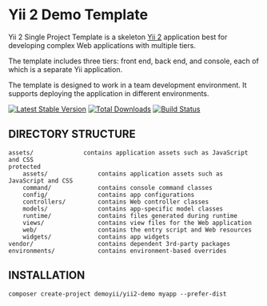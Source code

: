 Yii 2 Demo Template
===============================

Yii 2 Single Project Template is a skeleton [Yii 2](http://www.yiiframework.com/) application best for
developing complex Web applications with multiple tiers.

The template includes three tiers: front end, back end, and console, each of which
is a separate Yii application.

The template is designed to work in a team development environment. It supports
deploying the application in different environments.

[![Latest Stable Version](https://poser.pugx.org/yiisoft/yii2-app-advanced/v/stable.png)](https://packagist.org/packages/yiisoft/yii2-app-advanced)
[![Total Downloads](https://poser.pugx.org/yiisoft/yii2-app-advanced/downloads.png)](https://packagist.org/packages/yiisoft/yii2-app-advanced)
[![Build Status](https://travis-ci.org/yiisoft/yii2-app-advanced.svg?branch=master)](https://travis-ci.org/yiisoft/yii2-app-advanced)

DIRECTORY STRUCTURE
-------------------

```
assets/              contains application assets such as JavaScript and CSS
protected
    assets/              contains application assets such as JavaScript and CSS
    command/             contains console command classes
    config/              contains app configurations
    controllers/         contains Web controller classes
    models/              contains app-specific model classes
    runtime/             contains files generated during runtime
    views/               contains view files for the Web application
    web/                 contains the entry script and Web resources
    widgets/             contains app widgets
vendor/                  contains dependent 3rd-party packages
environments/            contains environment-based overrides
```

INSTALLATION
------------

```
composer create-project demoyii/yii2-demo myapp --prefer-dist
```